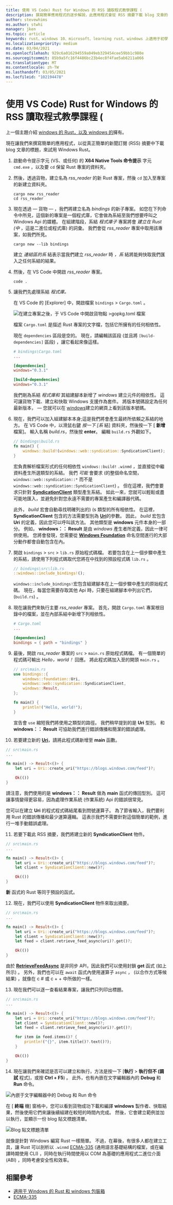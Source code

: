 ```yaml
---
title: 使用 VS Code) Rust for Windows 的 RSS 讀取程式教學課程 (
description: 撰寫簡單應用程式的逐步解說，此應用程式會從 RSS 摘要下載 blog 文章的標題。
author: stevewhims
ms.author: stwhi
manager: jken
ms.topic: article
keywords: rust、windows 10、microsoft、learning rust、windows 上適用于初學者的 rust、使用 vs code 的 rust、rust for windows
ms.localizationpriority: medium
ms.date: 03/04/2021
ms.openlocfilehash: 929c6a016294559a049eb329454cee59bb1c980e
ms.sourcegitcommit: 85b9a5fc16f4486bc23b4ec8f4fae5ab6211a066
ms.translationtype: MT
ms.contentlocale: zh-TW
ms.lasthandoff: 03/05/2021
ms.locfileid: "102194478"
---
```

# <a name="rss-reader-tutorial-rust-for-windows-with-vs-code"></a>使用 VS Code) Rust for Windows 的 RSS 讀取程式教學課程 (

上一個主題介紹 [windows 的 Rust，以及 windows 的](rust-for-windows.md)擁有。

現在讓我們來撰寫簡單的應用程式，以從真正簡單的新聞訂閱 (RSS) 摘要中下載 blog 文章的標題，來試用 Windows Rust。

1. 啟動命令提示字元 (VS、或任何) 的 **X64 Native Tools 命令提示** 字元 `cmd.exe` ，以及要 `cd` 保留 Rust 專案的資料夾。

2. 然後，透過貨物，建立名為 *rss_reader* 的新 Rust 專案，然後 `cd` 加入至專案的新建立資料夾。

   ```console
   cargo new rss_reader
   cd rss_reader
   ```

3. 現在透過 &mdash; 貨物 &mdash; ，我們將建立名為 *bindings* 的新子專案。 如您在下列命令中所見，這個新的專案是一個程式庫，它會做為系結至我們想要呼叫之 Windows Api 的媒體。 在組建階段，系結 *程式庫子* 專案將會 *建立在 Rust (中* ，這是二進位或程式庫) 的詞彙。 我們會從 *rss_reader* 專案中取用該專案，如我們所見。

   ```console
   cargo new --lib bindings
   ```

   建立 *連結區的系* 結表示當我們建立 *rss_reader* 時 *，系* 結將能夠快取我們匯入之任何系結的結果。

4. 然後，在 VS Code 中開啟 *rss_reader* 專案。

   ```console
   code .
   ```

5. 讓我們先處理系結 *程式庫。*

   在 VS Code 的 [Explorer] 中，開啟檔案 `bindings`  >  `Cargo.toml` 。

   ![在建立專案之後，于 VS Code 中開啟貨物點 >gopkg.toml 檔案](../../images/rust-rss-reader-1.png)

   檔案 `Cargo.toml` 是描述 Rust 專案的文字檔，包括它所擁有的任何相依性。

   現在 `dependencies` 區段是空的。 現在，請編輯該區段 (並且將 `[build-dependencies]` 區段) ，讓它看起來像這樣。

   ```toml
   # bindings\Cargo.toml
   ...

   [dependencies]
   windows="0.3.1"

   [build-dependencies]
   windows="0.3.1"
   ```

   我們剛為系結 *程式庫和* 其組建腳本新增了 *windows* 建立元件的相依性。 這可讓貨物下載、建立和快取 Windows 支援作為套件。 將版本號碼設定為任何最新版本， &mdash; 您就可以在 [windows](https://crates.io/crates/windows)建立的網頁上看到該版本號碼。

6. 現在，我們可以加入組建腳本本身;這是我們將會產生最終所依賴之系結的地方。 在 VS Code 中，以滑鼠右鍵 *按一下 [系* 結] 資料夾，然後按一下 [ **新增** 檔案]。 輸入名稱 *build.rs*，然後按 **enter**。 編輯 `build.rs` 外觀如下。

   ```rust
   // bindings\build.rs
   fn main() { 
       windows::build!(windows::web::syndication::SyndicationClient);
   }
   ```

   宏負責解析檔案形式的任何相依性 `windows::build!` `.winmd` ，並直接從中繼資料產生所選類型的系結。 我們 *可能* 會要求 (的整個命名空間， `windows::web::syndication::*` 而不是 `windows::web::syndication::SyndicationClient`) 。 但在這裡，我們會要求只針對 [**SyndicationClient**](/uwp/api/windows.web.syndication.syndicationclient) 類型產生系結。 如此一來，您就可以輕鬆或盡可能地匯入，並避免針對您永遠不需要的專案產生和編譯器代碼。
   
   此外， *build* 宏會自動尋找明確列出的)  (s 類型的所有相依性。 在這裡， **SyndicationClient** 包含的方法需要型別為 [**Uri**](/uwp/api/windows.foundation.uri)的參數。 因此， *build* 宏包含 **Uri** 的定義，因此您可以呼叫該方法。 其他類型是 **windows** 元件本身的一部分。 例如， **windows：： Result** 是由 *windows* 產生者所定義，因此一律可供使用。 您將會發現，您需要從 [**Windows Foundation**](/uwp/api/windows.foundation) 命名空間進行的大部分動作都會自動包含在內。

7. 開啟 `bindings`  >  `src`  >  `lib.rs` 原始程式碼檔。 若要包含在上一個步驟中產生的系結，請使用下列程式碼取代您將在中找到的預設程式碼 `lib.rs` 。

   ```rust
   // bindings\src\lib.rs
   ::windows::include_bindings!();
   ```

   `windows::include_bindings!`宏包含組建腳本在上一個步驟中產生的原始程式碼。 現在，每當您需要存取其他 Api 時，只要在組建腳本中列出它們， (`build.rs`) 。

8. 現在讓我們來執行主要 *rss_reader* 專案。 首先，開啟 `Cargo.toml` 專案根目錄中的檔案，並在內部系結中新增下列相依性。 

   ```toml
   # Cargo.toml
   ...

   [dependencies] 
   bindings = { path = "bindings" }
   ```

9. 最後，開啟 *rss_reader* 專案的 `src`  >  `main.rs` 原始程式碼檔。 有一個簡單的程式碼可輸出 *Hello，world！* 回應。 將此程式碼加入至的開頭 `main.rs` 。

   ```rust
   // src\main.rs
   use bindings::{ 
       windows::foundation::Uri,
       windows::web::syndication::SyndicationClient,
       windows::Result,
   };

   fn main() {
       println!("Hello, world!");
   }
   ```

   宣告會 `use` 縮短我們將使用之類型的路徑。 我們稍早提到的是 **Uri** 型別。 和 **windows：： Result** 可協助我們進行錯誤傳播和簡潔的錯誤處理。

10. 若要建立新的 [**Uri**](/uwp/api/windows.foundation.uri)，請將此程式碼新增至 **main** 函數。

   ```rust
   // src\main.rs
   ...

   fn main() -> Result<()> {
       let uri = Uri::create_uri("https://blogs.windows.com/feed")?;

       Ok(())
   }
   ```

   請注意，我們使用的是 **windows：： Result** 做為 **main** 函式的傳回型別。 這可讓事情變得更容易，因為處理作業系統 (作業系統) Api 的錯誤很常見。

   您可以在建立 **Uri** 的程式程式碼結尾看到問號運算子。 為了節省輸入，我們要利用 Rust 的錯誤傳播和最少運算邏輯。 這表示我們不需要針對這個簡單的範例，進行一堆手動錯誤處理。

11. 若要下載此 RSS 摘要，我們將建立新的 **SyndicationClient** 物件。

   ```rust
   // src\main.rs
   ...

   fn main() -> Result<()> {
       let uri = Uri::create_uri("https://blogs.windows.com/feed")?;
       let client = SyndicationClient::new()?;

       Ok(())
   }
   ```

   **新** 函式的 Rust 等同于預設的函式。

12. 現在，我們可以使用 **SyndicationClient** 物件來取出摘要。

   ```rust
   // src\main.rs
   ...

   fn main() -> Result<()> {
       let uri = Uri::create_uri("https://blogs.windows.com/feed")?;
       let client = SyndicationClient::new()?;
       let feed = client.retrieve_feed_async(uri)?.get()?;

       Ok(())
   }
   ```

由於 [**RetrieveFeedAsync**](/uwp/api/windows.web.syndication.syndicationclient.retrievefeedasync) 是非同步 API，因此我們可以使用封鎖 **get** 函式 (如上所示) 。 另外，我們也可以在 `await` 函式內使用運算子 `async` ， (以合作方式等候結果) ，就像在 c # 或 c + + 中所做的一樣。

13. 現在我們可以逐一查看結果專案，讓我們只列印出標題。

   ```rust
   // src\main.rs
   ...

   fn main() -> Result<()> {
       let uri = Uri::create_uri("https://blogs.windows.com/feed")?;
       let client = SyndicationClient::new()?;
       let feed = client.retrieve_feed_async(uri)?.get()?;

       for item in feed.items()? {
           println!("{}", item.title()?.text()?);
       }

       Ok(())
   }
   ```

14. 現在讓我們來確認是否可以建立和執行，方法是按一下 [**執行**  >  **執行但不 (調試** 程式]，或按 **Ctrl + F5**) 。 此外，也有內嵌在文字編輯器內的 **Debug** 和 **Run** 命令。

   ![內嵌于文字編輯器中的 Debug 和 Run 命令](../../images/rust-rss-reader-2.png)

   在 [ **終端** 機] 窗格中，您可以看到貨物成功下載和編譯 **windows** 製作者、快取結果，然後使用它們來讓後續組建在較短的時間內完成。 然後，它會建立範例並加以執行，並顯示一份 blog 貼文標題清單。

   ![Blog 貼文標題清單](../../images/rust-rss-reader-3.png)

就像是針對 Windows 編寫 Rust 一樣簡單。 不過，在幕後，有很多人都在建立工具，讓 Rust 可以剖析以 `.winmd` [ECMA-335](https://www.ecma-international.org/publications-and-standards/standards/ecma-335/) (通用語言基礎結構的檔案，或在編譯時期使用 CLI) ，同時在執行時間使用以 COM 為基礎的應用程式二進位介面 (ABI) ，同時考慮安全性和效率。

## <a name="related"></a>相關參考

* [適用于 Windows 的 Rust 和 windows 包裝箱](rust-for-windows.md)
* [ECMA-335](https://www.ecma-international.org/publications-and-standards/standards/ecma-335/)
